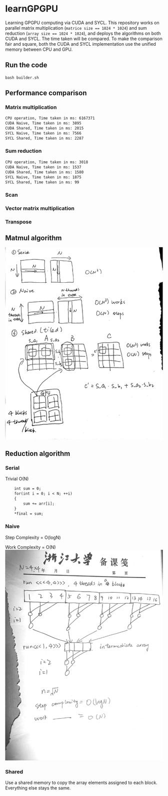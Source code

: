 # learnGPGPU
Learning GPGPU computing via CUDA and SYCL. This repository works on parallel matrix multiplication (`matrice size == 1024 * 1024`) and sum reduction (`array size == 1024 * 1024`), and deploys the algorithms on both CUDA and SYCL. The time taken will be compared. To make the comparison fair and square, both the CUDA and SYCL implementation use the unified memory between CPU and GPU.
## Run the code
`bash builder.sh`
## Performance comparison
### Matrix multiplication
```
CPU operation, Time taken in ms: 6167371
CUDA Naive, Time taken in ms: 3895
CUDA Shared, Time taken in ms: 2015
SYCL Naive, Time taken in ms: 7566
SYCL Shared, Time taken in ms: 2287
```
### Sum reduction
```
CPU operation, Time taken in ms: 3018
CUDA Naive, Time taken in ms: 1537
CUDA Shared, Time taken in ms: 1580
SYCL Naive, Time taken in ms: 1875
SYCL Shared, Time taken in ms: 99
```
### Scan
### Vector matrix multiplication
### Transpose
## Matmul algorithm
![matmul](figures/f36a9ec57abdae322bd116c18df0cbe.jpg)
## Reduction algorithm
### Serial
Trivial O(N)
```
    int sum = 0;
    for(int i = 0; i < N; ++i)
    {
        sum += arr[i];
    }
    *final = sum;
```
### Naive
Step Complexity = O(logN)

Work Complexity = O(N)
![reduction](figures/reduction.jpg)
### Shared
Use a shared memory to copy the array elements assigned to each block. Everything else stays the same.